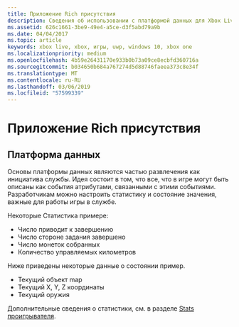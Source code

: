 ```yaml
---
title: Приложение Rich присутствия
description: Сведения об использовании с платформой данных для Xbox Live для улучшения строки форматированного присутствия.
ms.assetid: 626c1661-3be9-49e4-a5ce-d3f5abd79a9b
ms.date: 04/04/2017
ms.topic: article
keywords: xbox live, xbox, игры, uwp, windows 10, xbox one
ms.localizationpriority: medium
ms.openlocfilehash: 4b59e26431170e933b0b73a09ce8ecbfd360716a
ms.sourcegitcommit: b034650b684a767274d5d88746faeea373c8e34f
ms.translationtype: MT
ms.contentlocale: ru-RU
ms.lasthandoff: 03/06/2019
ms.locfileid: "57599339"
---
```

# <a name="rich-presence-appendix"></a>Приложение Rich присутствия

## <a name="data-platform"></a>Платформа данных

Основы платформы данных являются частью развлечения как инициатива службы. Идея состоит в том, что все, что в игре могут быть описаны как события атрибутами, связанными с этими событиями. Разработчикам можно настроить статистику и состояние значения, важные для работы игры в службе.

Некоторые Статистика примере:

-   Число приводит к завершению
-   Число стороне задания завершено
-   Число монеток собранных
-   Количество управляемых километров

Ниже приведены некоторые данные о состоянии пример.

-   Текущий объект map
-   Текущий X, Y, Z координаты
-   Текущий оружия

Дополнительные сведения о статистики, см. в разделе [Stats проигрывателя](../../leaderboards-and-stats-2017/player-stats.md).
